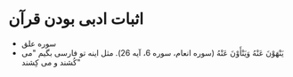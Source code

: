 ﻿<h1>اثبات ادبی بودن قرآن</h1>

<ul>
    <li>سوره علق</li>
    <li>يَنْهَوْنَ عَنْهُ وَيَنْأَوْنَ عَنْهُ (سوره انعام، سوره 6، آیه 26). مثل اینه تو فارسی بگیم "می کُشند و می کِشند"</li>
</ul>